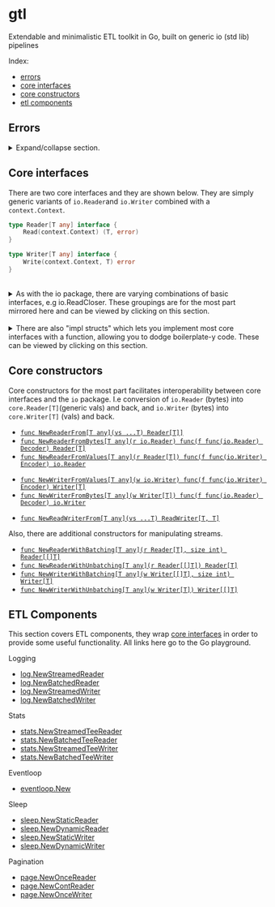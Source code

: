 # gtl
Extendable and minimalistic ETL toolkit in Go, built on generic io (std lib) pipelines

Index:
- [errors](#errors)
- [core interfaces](#core-interfaces)
- [core constructors](#core-constructors)
- [etl components](#etl-components)

## Errors
<details>
    <summary>Expand/collapse section. </summary>

GTL tries to get out of your way and so only two errors are used in the core pkg, both inherited from `io` in the std lib:
```go
io.EOF              // Stop reading/pulling/consuming.
io.ErrClosedPipe    // Stop writing/pushing/producing.
```
</details>

## Core interfaces
There are two core interfaces and they are shown below. They are simply generic variants of `io.Reader`and `io.Writer` combined with a `context.Context`. 
```go
type Reader[T any] interface {
	Read(context.Context) (T, error)
}
```

```go
type Writer[T any] interface {
	Write(context.Context, T) error
}
```



<br>
<details>
<summary>
As with the io package, there are varying combinations of basic interfaces, e.g io.ReadCloser. These groupings are for the most part mirrored here and can be viewed by clicking on this section.
</summary>

```go
type ReadCloser[T any] interface {
	io.Closer
	Reader[T]
}

type WriteCloser[T any] interface {
	io.Closer
	Writer[T]
}

type ReadWriter[T, U any] interface {
	Reader[T]
	Writer[U]
}

type ReadWriteCloser[T, U any] interface {
	io.Closer
	Reader[T]
	Writer[U]
}
```
</details>

<br>
<details>
<summary>
There are also "impl structs" which lets you implement most core interfaces with a function, allowing you to dodge boilerplate-y code. These can be viewed by clicking on this section.
</summary>

<br>

Signatures are links to the Go playground (examples).
- [`type ReaderImpl[T any] struct`](https://go.dev/play/p/B_OXoh8V6Y-)
- [`type ReadCloserImpl[T any] struct`](https://go.dev/play/p/5GSJ1TZf2n5)
- [`type WriterImpl[T any] struct`](https://go.dev/play/p/ER8VOQ6VwRO)
- [`type WriteCloserImpl[T any] struct`](https://go.dev/play/p/rKTDQxIJgKf)
- [`type ReadWriterImpl[T, U any] struct`](https://go.dev/play/p/Ky2IE72bifw)
- [`type ReadWriteCloserImpl[T, U any] struct`](https://go.dev/play/p/DJ3AXmOpUJc)

</details>



## Core constructors
Core constructors for the most part facilitates interoperability between core interfaces and the `io` package. I.e conversion of `io.Reader` (bytes) into `core.Reader[T]`(generic vals) and back, and `io.Writer` (bytes) into `core.Writer[T]` (vals) and back. 
- [`func NewReaderFrom[T any](vs ...T) Reader[T]]`](
	https://go.dev/play/p/MAoiD4GNKVF
)
- [`func NewReaderFromBytes[T any](r io.Reader) func(f func(io.Reader) Decoder) Reader[T]`](
	https://go.dev/play/p/ud3zj4YT5QI
)
- [`func NewReaderFromValues[T any](r Reader[T]) func(f func(io.Writer) Encoder) io.Reader`](
	https://go.dev/play/p/FqjcyoRdASp
)
* [`func NewWriterFromValues[T any](w io.Writer) func(f func(io.Writer) Encoder) Writer[T]`](
	https://go.dev/play/p/2jYSMjo5Epr
)
* [`func NewWriterFromBytes[T any](w Writer[T]) func(f func(io.Reader) Decoder) io.Writer`](
	https://go.dev/play/p/P5Cp4piAWES
)
- [`func NewReadWriterFrom[T any](vs ...T) ReadWriter[T, T]`](
	https://go.dev/play/p/aS8fln6RiH2
)

Also, there are additional constructors for manipulating streams.
- [`func NewReaderWithBatching[T any](r Reader[T], size int) Reader[[]T]`](
	https://go.dev/play/p/5WhRAXCTBx9
)
- [`func NewReaderWithUnbatching[T any](r Reader[[]T]) Reader[T]`](
	https://go.dev/play/p/Bvzn7fRzqzF
)
- [`func NewWriterWithBatching[T any](w Writer[[]T], size int) Writer[T]`](
	https://go.dev/play/p/rlwM47TKAdr
)
- [`func NewWriterWithUnbatching[T any](w Writer[T]) Writer[[]T]`](
	https://go.dev/play/p/93GgwXIly5_V
)



## ETL Components
This section covers ETL components, they wrap [core interfaces](#core-interfaces) in order to provide some useful functionality. All links here go to the Go playground.

Logging
- [log.NewStreamedReader](https://go.dev/play/p/SY19PSZrr0a)
- [log.NewBatchedReader](https://go.dev/play/p/jYS_Zs3v7zw)
- [log.NewStreamedWriter](https://go.dev/play/p/NPztmctsrbQ)
- [log.NewBatchedWriter](https://go.dev/play/p/acwrPXfGrre)

Stats
- [stats.NewStreamedTeeReader](https://go.dev/play/p/xQOOBB9vG0A)
- [stats.NewBatchedTeeReader](https://go.dev/play/p/8T-eN52RPoE)
- [stats.NewStreamedTeeWriter](https://go.dev/play/p/8GYEViyq5hq)
- [stats.NewBatchedTeeWriter](https://go.dev/play/p/z5kVVnCMVlh)

Eventloop
- [eventloop.New](https://go.dev/play/p/bPO8cOXpyqW)

Sleep
- [sleep.NewStaticReader](https://go.dev/play/p/KsWoywcqcB6)
- [sleep.NewDynamicReader](https://go.dev/play/p/bCj5Z1wdKMu)
- [sleep.NewStaticWriter](https://go.dev/play/p/cRdqr85gAh2)
- [sleep.NewDynamicWriter](https://go.dev/play/p/SqjneD5-4pI)

Pagination
- [page.NewOnceReader](https://go.dev/play/p/NOuwlVmJwbg)
- [page.NewContReader](https://go.dev/play/p/Dk2hZM7Wxi7)
- [page.NewOnceWriter](https://go.dev/play/p/RfhamjAXEFE)